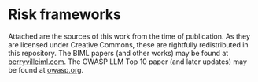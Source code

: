 # Risk frameworks

Attached are the sources of this work from the time of publication. As they are licensed under Creative Commons, these are rightfully redistributed in this repository. 
The BIML papers (and other works) may be found at [berryvilleiml.com](https://berryvilleiml.com/). The OWASP LLM Top 10 paper (and later updates) may be found at [owasp.org](https://owasp.org).